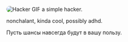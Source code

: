 <p align="left"> <img src="https://i.giphy.com/media/v1.Y2lkPTc5MGI3NjExem4xeDJqNTZ5OXdhdGU4N21wNzE3aGh4dXVqa2xuMGdscWQyaXBoMyZlcD12MV9pbnRlcm5hbF9naWZfYnlfaWQmY3Q9Zw/lzxdS10O9zbXFh2sNi/giphy.gif" alt="Hacker GIF" style="border-radius:12px;">  a simple hacker. </p> nonchalant, kinda cool, possibly adhd.
</p>   Пусть шансы навсегда будут в вашу пользу. 
